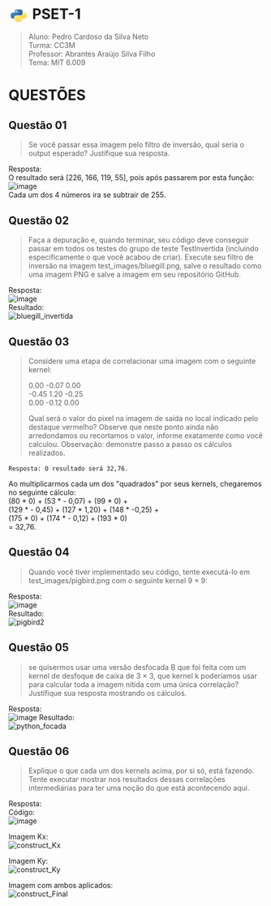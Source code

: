 # <img align="center" alt="Python" height="30" width="40" src="https://raw.githubusercontent.com/devicons/devicon/master/icons/python/python-original.svg"> PSET-1 

> Aluno: Pedro Cardoso da Silva Neto      
> Turma: CC3M      
> Professor: Abrantes Araújo Silva Filho     
> Tema: MIT 6.009

# QUESTÕES

## Questão 01
> Se você passar essa imagem pelo filtro de inversão, qual seria o
> output esperado? Justifique sua resposta.


Resposta: <br>
O resultado será [226, 166, 119, 55], pois após passarem por esta função:
![image](https://github.com/pedroxcardoso/uvv_lp_cc3m/assets/103221067/d530cbe3-b3a9-421f-9e16-f6a23d3f2329) <br>
Cada um dos 4 números ira se subtrair de 255.

## Questão 02
> Faça a depuração e, quando terminar, seu código deve conseguir
> passar em todos os testes do grupo de teste TestInvertida 
> (incluindo especificamente o que você acabou de criar). 
> Execute seu filtro de inversão na imagem
> test_images/bluegill.png, salve o resultado como uma imagem PNG e
> salve a imagem em seu repositório GitHub.


Resposta: <br>
![image](https://github.com/pedroxcardoso/uvv_lp_cc3m/assets/103221067/c82418ee-dd6a-4e95-a707-7158fafc0adc) <br>
Resultado: <br>
![bluegill_invertida](https://github.com/pedroxcardoso/uvv_lp_cc3m/assets/103221067/aa2679bf-cb5c-4e8f-9217-45787b722f08)


## Questão 03
> Considere uma etapa de correlacionar uma imagem com o seguinte
> kernel:
>
> 0.00 -0.07 0.00 <br>
> -0.45 1.20 -0.25 <br>
> 0.00 -0.12 0.00 <br>
>
> Qual será o valor do pixel na imagem de saída no local indicado pelo destaque
> vermelho? Observe que neste ponto ainda não arredondamos ou recortamos o valor, informe exatamente como você calculou. Observação: demonstre passo a passo
> os cálculos realizados.

~~~
Resposta: O resultado será 32,76.
~~~
Ao multiplicarmos cada um dos "quadrados" por seus kernels, chegaremos no seguinte cálculo: <br>
(80 * 0) + (53 * - 0,07) + (99 * 0) + <br>
(129 * - 0,45) + (127 * 1,20) + (148 * -0,25) + <br>
(175 * 0) + (174 * - 0,12) + (193 * 0) <br>
= 32,76.

## Questão 04
> Quando você tiver implementado seu código, tente executá-lo em
> test_images/pigbird.png com o seguinte kernel 9 × 9:

Resposta: <br>
![image](https://github.com/pedroxcardoso/uvv_lp_cc3m/assets/103221067/19898256-68ad-4e08-a5a6-44408b65a0d6) <br>
Resultado: <br>
![pigbird2](https://github.com/pedroxcardoso/uvv_lp_cc3m/assets/103221067/98e8758a-e8f0-4699-bdff-b814fe6a70d2)


## Questão 05
> se quisermos usar uma versão desfocada B que foi feita com um
> kernel de desfoque de caixa de 3 × 3, que kernel k poderíamos usar para calcular
> toda a imagem nítida com uma única correlação? Justifique sua resposta mostrando
> os cálculos.

Resposta: <br>
![image](https://github.com/pedroxcardoso/uvv_lp_cc3m/assets/103221067/b29aac24-07b3-4921-adec-7fd5479d3a53)
Resultado: <br>
![python_focada](https://github.com/pedroxcardoso/uvv_lp_cc3m/assets/103221067/b98a8f84-4e95-4450-8b40-b62248b23d80)

## Questão 06
> Explique o que cada um dos kernels acima, por si só, está fazendo.
> Tente executar mostrar nos resultados dessas correlações intermediárias para ter
> uma noção do que está acontecendo aqui.

Resposta: <br>
Código: <br>
![image](https://github.com/pedroxcardoso/uvv_lp_cc3m/assets/103221067/dae8e651-8032-49aa-8f57-2c4e5ae474c0) <br>

Imagem Kx: <br>
![construct_Kx](https://github.com/pedroxcardoso/uvv_lp_cc3m/assets/103221067/16da8d87-6eae-4fff-bc27-360623073a42) <br>

Imagem Ky: <br>
![construct_Ky](https://github.com/pedroxcardoso/uvv_lp_cc3m/assets/103221067/8d255ded-1752-487b-ae40-efce6f2804a4) <br>

Imagem com ambos aplicados: <br>
![construct_Final](https://github.com/pedroxcardoso/uvv_lp_cc3m/assets/103221067/8f4d1d8c-b68a-4c0a-8f57-686286b18ceb) <br>


